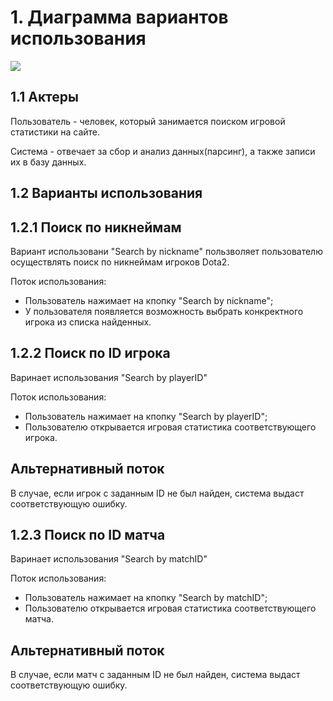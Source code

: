 # 1. Диаграмма вариантов использования
![](https://github.com/ParkhomenkoArtyom750504/Stat2Dota/blob/master/Diagrams/Use%20case/Use%20case.png)
## 1.1 Актеры
Пользователь - человек, который занимается поиском игровой статистики на сайте.

Система - отвечает за сбор и анализ данных(парсинг), а также записи их в базу данных.
## 1.2 Варианты использования
## 1.2.1 Поиск по никнеймам
Вариант использовани "Search by nickname" пользволяет пользователю осуществлять поиск по никнеймам игроков Dota2.

Поток использования:
- Пользователь нажимает на кпопку "Search by nickname";
- У пользователя появляется возможность выбрать конкректного игрока из списка найденных.
## 1.2.2 Поиск по ID игрока
Варинает использования "Search by playerID"

Поток использования:
- Пользователь нажимает на кпопку "Search by playerID";
- Пользователю открывается игровая статистика соответствующего игрока.
## Альтернативный поток
В случае, если игрок с заданным ID не был найден, система выдаст соответствующую ошибку.
## 1.2.3 Поиск по ID матча 
Варинает использования "Search by matchID"

Поток использования:
- Пользователь нажимает на кпопку "Search by matchID";
- Пользователю открывается игровая статистика соответствующего матча.
## Альтернативный поток
В случае, если матч с заданным ID не был найден, система выдаст соответствующую ошибку.
